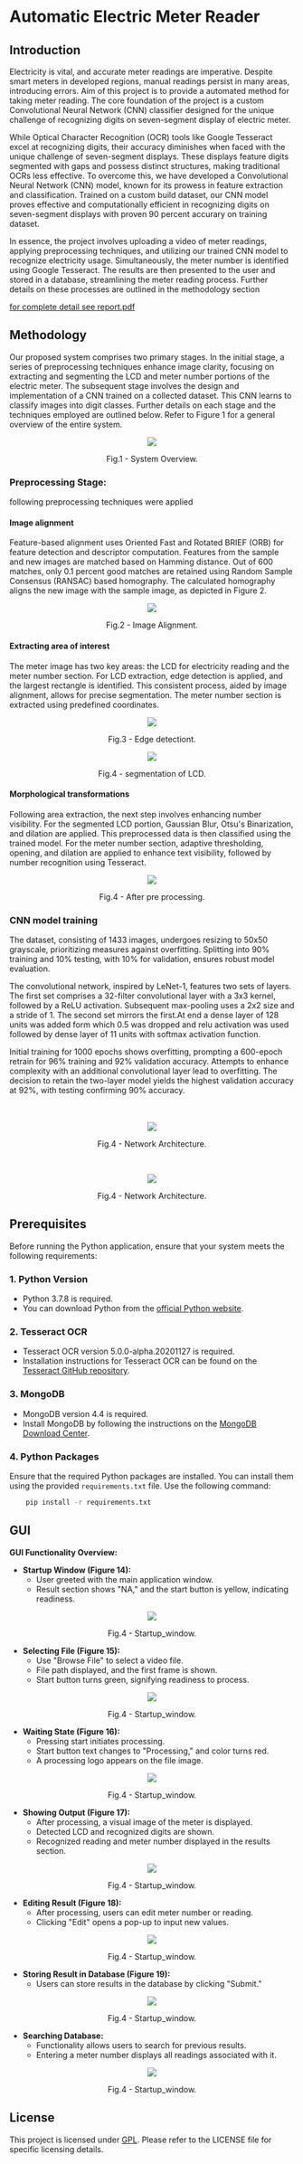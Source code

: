# Automatic Electric Meter Reader

## Introduction

Electricity is vital, and accurate meter readings are imperative. Despite smart meters in developed regions, manual readings persist in many areas, introducing errors. Aim of this project is to provide a automated method for taking meter reading. The core foundation of the project is a custom Convolutional Neural Network (CNN) classifier designed for the unique challenge of recognizing digits on seven-segment display of electric meter.

While Optical Character Recognition (OCR) tools like Google Tesseract excel at recognizing digits, their accuracy diminishes when faced with the unique challenge of seven-segment displays. These displays feature digits segmented with gaps and possess distinct structures, making traditional OCRs less effective. To overcome this, we have developed a Convolutional Neural Network (CNN) model, known for its prowess in feature extraction and classification. Trained on a custom build dataset, our CNN model proves effective and computationally efficient in recognizing digits on seven-segment displays with proven 90 percent accurary on training dataset.

In essence, the project involves uploading a video of meter readings, applying preprocessing techniques, and utilizing our trained CNN model to recognize electricity usage. Simultaneously, the meter number is identified using Google Tesseract. The results are then presented to the user and stored in a database, streamlining the meter reading process. Further details on these processes are outlined in the methodology section

[for complete detail see report.pdf](report.pdf)

## Methodology

Our proposed system comprises two primary stages. In the initial stage, a series of preprocessing techniques enhance image clarity, focusing on extracting and segmenting the LCD and meter number portions of the electric meter. The subsequent stage involves the design and implementation of a CNN trained on a collected dataset. This CNN learns to classify images into digit classes. Further details on each stage and the techniques employed are outlined below. Refer to Figure 1 for a general overview of the entire system.

<p align="center">
  <img  src="GitAssets/system_overview.jpg">
   <figcaption style="text-align: center"> Fig.1 - System Overview.</figcaption>
</p>

### Preprocessing Stage:
following preprocessing techniques were applied 

#### Image alignment
Feature-based alignment uses Oriented Fast and Rotated BRIEF (ORB) for feature detection and descriptor computation. Features from the sample and new images are matched based on Hamming distance. Out of 600 matches, only 0.1 percent good matches are retained using Random Sample Consensus (RANSAC) based homography. The calculated homography aligns the new image with the sample image, as depicted in Figure 2.


<p align="center">
  <img  src="GitAssets/feature_matching_alignment.jpg">
   <figcaption style="text-align: center"> Fig.2 - Image Alignment.</figcaption>
</p>

#### Extracting area of interest
The meter image has two key areas: the LCD for electricity reading and the meter number section. For LCD extraction, edge detection is applied, and the largest rectangle is identified. This consistent process, aided by image alignment, allows for precise segmentation. The meter number section is extracted using predefined coordinates.

<p align="center">
  <img  src="GitAssets/edge_detection.png">
   <figcaption style="text-align: center"> Fig.3 - Edge detectiont.</figcaption>
</p>

<p align="center">
  <img  src="GitAssets/segmentation_of_lcd.png">
   <figcaption style="text-align: center"> Fig.4 - segmentation of LCD.</figcaption>
</p>

#### Morphological transformations
Following area extraction, the next step involves enhancing number visibility. For the segmented LCD portion, Gaussian Blur, Otsu's Binarization, and dilation are applied. This preprocessed data is then classified using the trained model. For the meter number section, adaptive thresholding, opening, and dilation are applied to enhance text visibility, followed by number recognition using Tesseract.

<p align="center">
  <img  src="GitAssets/after_pre_processing.png">
   <figcaption style="text-align: center"> Fig.4 - After pre processing.</figcaption>
</p>

### CNN model training
The dataset, consisting of 1433 images, undergoes resizing to 50x50 grayscale, prioritizing measures against overfitting. Splitting into 90% training and 10% testing, with 10% for validation, ensures robust model evaluation.

The convolutional network, inspired by LeNet-1, features two sets of layers. The first set comprises a 32-filter convolutional layer with a 3x3 kernel, followed by a ReLU activation. Subsequent max-pooling uses a 2x2 size and a stride of 1. The second set mirrors the first.At end a dense layer of 128 units was added form which 0.5 was dropped and relu activation was used followed by dense layer of 11 units with softmax activation function.

Initial training for 1000 epochs shows overfitting, prompting a 600-epoch retrain for 96% training and 92% validation accuracy. Attempts to enhance complexity with an additional convolutional layer lead to overfitting. The decision to retain the two-layer model yields the highest validation accuracy at 92%, with testing confirming 90% accuracy.
<br><br><br>


<p align="center">
  <img  src="GitAssets/network_architecture.png">
   <figcaption style="text-align: center"> Fig.4 - Network Architecture.</figcaption>
</p>
<br>

<p align="center">
  <img  src="GitAssets/training_and_validation_accuracy_graph.jpg">
   <figcaption style="text-align: center"> Fig.4 - Network Architecture.</figcaption>
</p>

## Prerequisites

Before running the Python application, ensure that your system meets the following requirements:

### 1. Python Version

- Python 3.7.8 is required.
- You can download Python from the [official Python website](https://www.python.org/downloads/release).

### 2. Tesseract OCR

- Tesseract OCR version 5.0.0-alpha.20201127 is required.
- Installation instructions for Tesseract OCR can be found on the [Tesseract GitHub repository](https://github.com/tesseract-ocr/tesseract).

### 3. MongoDB

- MongoDB version 4.4 is required.
- Install MongoDB by following the instructions on the [MongoDB Download Center](https://www.mongodb.com/try/download/community).

### 4. Python Packages

Ensure that the required Python packages are installed. You can install them using the provided `requirements.txt` file. Use the following command:

```bash
    pip install -r requirements.txt
```


## GUI 
**GUI Functionality Overview:**

- **Startup Window (Figure 14):**
  - User greeted with the main application window.
  - Result section shows "NA," and the start button is yellow, indicating readiness.

<p align="center">
  <img  src="GitAssets/Startup_window.png">
   <figcaption style="text-align: center"> Fig.4 - Startup_window.</figcaption>
</p>

- **Selecting File (Figure 15):**
  - Use "Browse File" to select a video file.
  - File path displayed, and the first frame is shown.
  - Start button turns green, signifying readiness to process.

<p align="center">
  <img  src="GitAssets/after_selecting_file.jpg">
   <figcaption style="text-align: center"> Fig.4 - Startup_window.</figcaption>
</p>

- **Waiting State (Figure 16):**
  - Pressing start initiates processing.
  - Start button text changes to "Processing," and color turns red.
  - A processing logo appears on the file image.

<p align="center">
  <img  src="GitAssets/processing_state.jpg">
   <figcaption style="text-align: center"> Fig.4 - Startup_window.</figcaption>
</p>

- **Showing Output (Figure 17):**
  - After processing, a visual image of the meter is displayed.
  - Detected LCD and recognized digits are shown.
  - Recognized reading and meter number displayed in the results section.

<p align="center">
  <img  src="GitAssets/window_showing_output..jpg">
   <figcaption style="text-align: center"> Fig.4 - Startup_window.</figcaption>
</p>

- **Editing Result (Figure 18):**
  - After processing, users can edit meter number or reading.
  - Clicking "Edit" opens a pop-up to input new values.

<p align="center">
  <img  src="GitAssets/modifiying_recognize_values manually..jpg">
   <figcaption style="text-align: center"> Fig.4 - Startup_window.</figcaption>
</p>

- **Storing Result in Database (Figure 19):**
  - Users can store results in the database by clicking "Submit."

<p align="center">
  <img  src="GitAssets/storing_results_in_database.jpg">
   <figcaption style="text-align: center"> Fig.4 - Startup_window.</figcaption>
</p>

- **Searching Database:**
  - Functionality allows users to search for previous results.
  - Entering a meter number displays all readings associated with it.

<p align="center">
  <img  src="GitAssets/seaching_database.jpg">
   <figcaption style="text-align: center"> Fig.4 - Startup_window.</figcaption>
</p>

## License

This project is licensed under [GPL](LICENSE). Please refer to the LICENSE file for specific licensing details.

